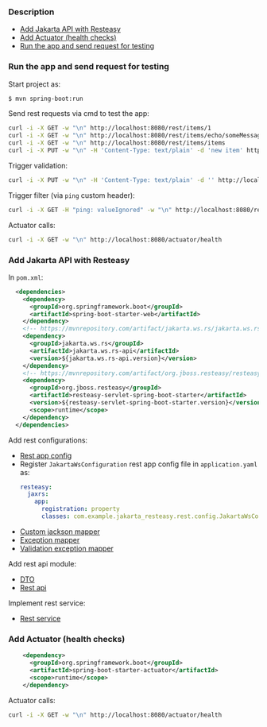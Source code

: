 ### Description

* [Add Jakarta API with Resteasy](#add-jakarta-api-with-resteasy)
* [Add Actuator (health checks)](#add-actuator-health-checks)
* [Run the app and send request for testing](#run-the-app-and-send-request-for-testing)

### Run the app and send request for testing

Start project as:

```bash
$ mvn spring-boot:run
```

Send rest requests via cmd to test the app:
```bash
curl -i -X GET -w "\n" http://localhost:8080/rest/items/1
curl -i -X GET -w "\n" http://localhost:8080/rest/items/echo/someMessage
curl -i -X GET -w "\n" http://localhost:8080/rest/items/items
curl -i -X PUT -w "\n" -H 'Content-Type: text/plain' -d 'new item' http://localhost:8080/rest/items
```

Trigger validation:
```bash
curl -i -X PUT -w "\n" -H 'Content-Type: text/plain' -d '' http://localhost:8080/rest/items
```

Trigger filter (via `ping` custom header):
```bash
curl -i -X GET -H "ping: valueIgnored" -w "\n" http://localhost:8080/rest/items/1
```

Actuator calls:
```bash
curl -i -X GET -w "\n" http://localhost:8080/actuator/health

```

### Add Jakarta API with Resteasy

In `pom.xml`:

```xml
  <dependencies>
    <dependency>
      <groupId>org.springframework.boot</groupId>
      <artifactId>spring-boot-starter-web</artifactId>
    </dependency>
    <!-- https://mvnrepository.com/artifact/jakarta.ws.rs/jakarta.ws.rs-api -->
    <dependency>
      <groupId>jakarta.ws.rs</groupId>
      <artifactId>jakarta.ws.rs-api</artifactId>
      <version>${jakarta.ws.rs-api.version}</version>
    </dependency>
    <!-- https://mvnrepository.com/artifact/org.jboss.resteasy/resteasy-servlet-spring-boot-starter -->
    <dependency>
      <groupId>org.jboss.resteasy</groupId>
      <artifactId>resteasy-servlet-spring-boot-starter</artifactId>
      <version>${resteasy-servlet-spring-boot-starter.version}</version>
      <scope>runtime</scope>
    </dependency>
  </dependencies>
```

Add rest configurations:
* [Rest app config](src/main/java/com/example/jakarta_resteasy/rest/config/JakartaWsConfiguration.java)
* Register `JakartaWsConfiguration` rest app config file in `application.yaml` as:
  ```yaml
  resteasy:
    jaxrs:
      app:
        registration: property
        classes: com.example.jakarta_resteasy.rest.config.JakartaWsConfiguration
  ```
* [Custom jackson mapper](src/main/java/com/example/jakarta_resteasy/rest/config/CustomJacksonMapperProvider.java)
* [Exception mapper](src/main/java/com/example/jakarta_resteasy/rest/config/NotFoundExceptionMapper.java)
* [Validation exception mapper](src/main/java/com/example/jakarta_resteasy/rest/config/ViolationValidationExceptionMapper.java)

Add rest api module:
* [DTO](src/main/java/com/example/jakarta_resteasy/api/Item.java)
* [Rest api](src/main/java/com/example/jakarta_resteasy/api/ItemRestApi.java)

Implement rest service:
* [Rest service](src/main/java/com/example/jakarta_resteasy/rest/service/ItemRestService.java)

### Add Actuator (health checks)

```xml
    <dependency>
      <groupId>org.springframework.boot</groupId>
      <artifactId>spring-boot-starter-actuator</artifactId>
      <scope>runtime</scope>
    </dependency>
```

Actuator calls:
```bash
curl -i -X GET -w "\n" http://localhost:8080/actuator/health

```
